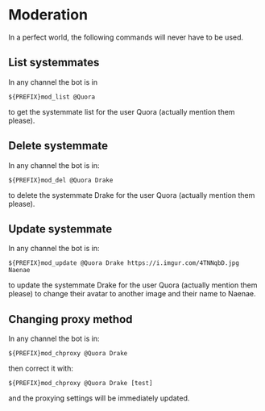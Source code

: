 # Moderation

In a perfect world, the following commands will never have to be used.

## List systemmates

In any channel the bot is in

```
${PREFIX}mod_list @Quora
```
to get the systemmate list for the user Quora (actually mention them please).

## Delete systemmate

In any channel the bot is in:

```
${PREFIX}mod_del @Quora Drake
```
to delete the systemmate Drake for the user Quora (actually mention them please).

## Update systemmate

In any channel the bot is in:

```
${PREFIX}mod_update @Quora Drake https://i.imgur.com/4TNNqbD.jpg Naenae
```
to update the systemmate Drake for the user Quora (actually mention them please) to change their avatar to another image and their name to Naenae.

## Changing proxy method

In any channel the bot is in:

```
${PREFIX}mod_chproxy @Quora Drake
```
then correct it with:

```
${PREFIX}mod_chproxy @Quora Drake [test]
```
and the proxying settings will be immediately updated.
